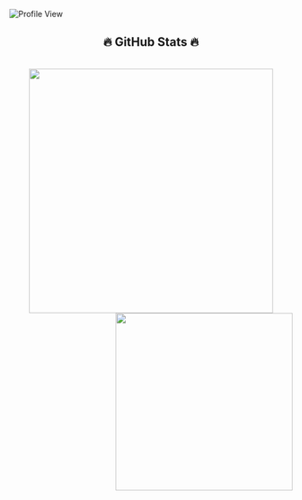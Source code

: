 ![Profile View](https://komarev.com/ghpvc/?username=TuyenNedd&style=flat-square) <br/>
<h2 align="center">🔥 GitHub Stats 🔥</h2>
<br>
<div align=center>
  <a href="#" title="TuyenNedd">
    <img width="434" align="center" src="https://github-readme-stats.vercel.app/api?username=TuyenNedd&show_icons=true&theme=tokyonight&hide_border=true" />
  </a>
  <a href="#" title="TuyenNedd">
    <img align="right" width="315" src="https://github-readme-stats.vercel.app/api/top-langs/?username=TuyenNedd&layout=compact&bg_color=1a1b27&hide_border=true&text_color=38bcad&langs_count=8" />
  </a>
</div>

